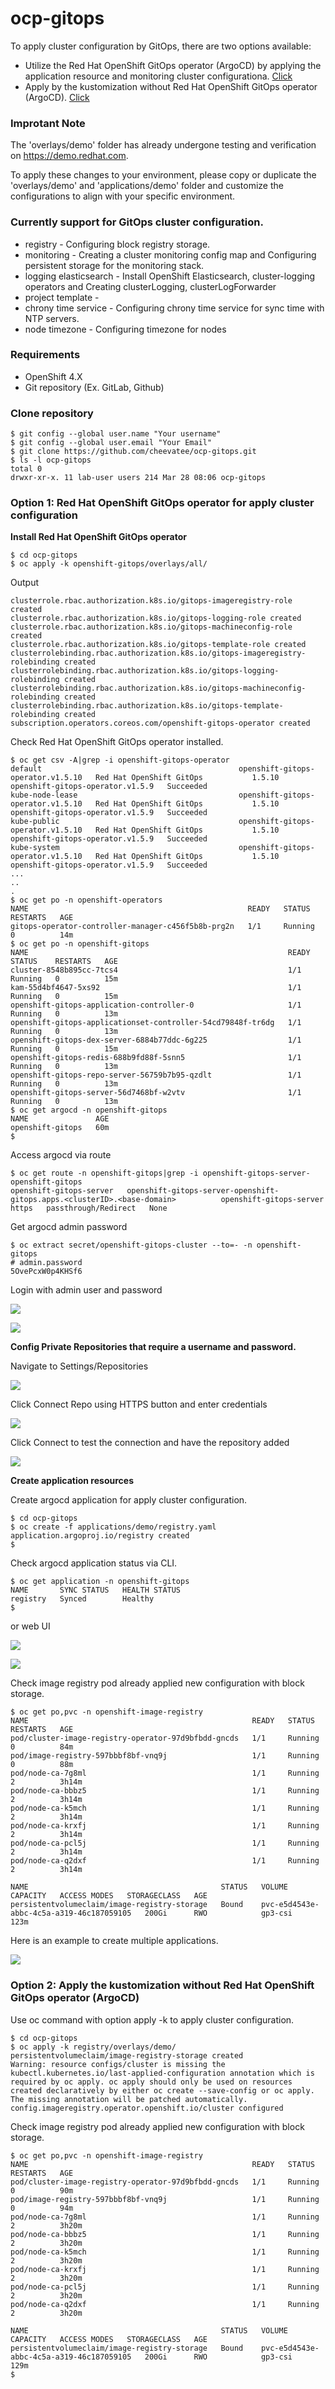 # ocp-gitops

To apply cluster configuration by GitOps, there are two options available:
- Utilize the Red Hat OpenShift GitOps operator (ArgoCD) by applying the application resource and monitoring cluster configurationa. [Click](#option-1-red-hat-openshift-gitops-operator-for-apply-cluster-configuration)
- Apply by the kustomization without Red Hat OpenShift GitOps operator (ArgoCD). [Click](#option-2-apply-the-kustomization-without-red-hat-openshift-gitops-operator-argocd)

### Improtant Note

The 'overlays/demo' folder has already undergone testing and verification on https://demo.redhat.com.

To apply these changes to your environment, please copy or duplicate the 'overlays/demo' and 'applications/demo' folder and customize the configurations to align with your specific environment.

### Currently support for GitOps cluster configuration.
- registry - Configuring block registry storage.
- monitoring - Creating a cluster monitoring config map and Configuring persistent storage for the monitoring stack.
- logging elasticsearch - Install OpenShift Elasticsearch, cluster-logging operators and Creating clusterLogging, clusterLogForwarder 
- project template -
- chrony time service - Configuring chrony time service for sync time with NTP servers.
- node timezone - Configuring timezone for nodes

### Requirements
- OpenShift 4.X
- Git repository (Ex. GitLab, Github)

### Clone repository

```
$ git config --global user.name "Your username"
$ git config --global user.email "Your Email"
$ git clone https://github.com/cheevatee/ocp-gitops.git
$ ls -l ocp-gitops
total 0
drwxr-xr-x. 11 lab-user users 214 Mar 28 08:06 ocp-gitops
```
### Option 1: Red Hat OpenShift GitOps operator for apply cluster configuration
**Install Red Hat OpenShift GitOps operator**
```
$ cd ocp-gitops
$ oc apply -k openshift-gitops/overlays/all/
```

Output
```
clusterrole.rbac.authorization.k8s.io/gitops-imageregistry-role created
clusterrole.rbac.authorization.k8s.io/gitops-logging-role created
clusterrole.rbac.authorization.k8s.io/gitops-machineconfig-role created
clusterrole.rbac.authorization.k8s.io/gitops-template-role created
clusterrolebinding.rbac.authorization.k8s.io/gitops-imageregistry-rolebinding created
clusterrolebinding.rbac.authorization.k8s.io/gitops-logging-rolebinding created
clusterrolebinding.rbac.authorization.k8s.io/gitops-machineconfig-rolebinding created
clusterrolebinding.rbac.authorization.k8s.io/gitops-template-rolebinding created
subscription.operators.coreos.com/openshift-gitops-operator created
```

Check Red Hat OpenShift GitOps operator installed.

```
$ oc get csv -A|grep -i openshift-gitops-operator
default                                            openshift-gitops-operator.v1.5.10   Red Hat OpenShift GitOps           1.5.10    openshift-gitops-operator.v1.5.9   Succeeded
kube-node-lease                                    openshift-gitops-operator.v1.5.10   Red Hat OpenShift GitOps           1.5.10    openshift-gitops-operator.v1.5.9   Succeeded
kube-public                                        openshift-gitops-operator.v1.5.10   Red Hat OpenShift GitOps           1.5.10    openshift-gitops-operator.v1.5.9   Succeeded
kube-system                                        openshift-gitops-operator.v1.5.10   Red Hat OpenShift GitOps           1.5.10    openshift-gitops-operator.v1.5.9   Succeeded
...
..
.
$ oc get po -n openshift-operators
NAME                                                 READY   STATUS    RESTARTS   AGE
gitops-operator-controller-manager-c456f5b8b-prg2n   1/1     Running   0          14m
$ oc get po -n openshift-gitops
NAME                                                          READY   STATUS    RESTARTS   AGE
cluster-8548b895cc-7tcs4                                      1/1     Running   0          15m
kam-55d4bf4647-5xs92                                          1/1     Running   0          15m
openshift-gitops-application-controller-0                     1/1     Running   0          13m
openshift-gitops-applicationset-controller-54cd79848f-tr6dg   1/1     Running   0          13m
openshift-gitops-dex-server-6884b77ddc-6g225                  1/1     Running   0          15m
openshift-gitops-redis-688b9fd88f-5snn5                       1/1     Running   0          13m
openshift-gitops-repo-server-56759b7b95-qzdlt                 1/1     Running   0          13m
openshift-gitops-server-56d7468bf-w2vtv                       1/1     Running   0          13m
$ oc get argocd -n openshift-gitops
NAME               AGE
openshift-gitops   60m
$
```

Access argocd via route
```
$ oc get route -n openshift-gitops|grep -i openshift-gitops-server-openshift-gitops
openshift-gitops-server   openshift-gitops-server-openshift-gitops.apps.<clusterID>.<base-domain>          openshift-gitops-server   https   passthrough/Redirect   None
```

Get argocd admin password
```
$ oc extract secret/openshift-gitops-cluster --to=- -n openshift-gitops
# admin.password
5OvePcxW0p4KHSf6
```

Login with admin user and password

![](./images/argocd1.png)

![](./images/argocd2.png)

**Config Private Repositories that require a username and password.**

Navigate to Settings/Repositories

![](./images/argocd3.png)

Click Connect Repo using HTTPS button and enter credentials

![](./images/argocd4.png)

Click Connect to test the connection and have the repository added

![](./images/argocd5.png)

**Create application resources**

Create argocd application for apply cluster configuration.
```
$ cd ocp-gitops
$ oc create -f applications/demo/registry.yaml
application.argoproj.io/registry created
$
```

Check argocd application status via CLI.
```
$ oc get application -n openshift-gitops
NAME       SYNC STATUS   HEALTH STATUS
registry   Synced        Healthy
$
```
or web UI

![](./images/argocd6.png)

![](./images/argocd7.png)

Check image registry pod already applied new configuration with block storage.

```
$ oc get po,pvc -n openshift-image-registry
NAME                                                  READY   STATUS    RESTARTS   AGE
pod/cluster-image-registry-operator-97d9bfbdd-gncds   1/1     Running   0          84m
pod/image-registry-597bbbf8bf-vnq9j                   1/1     Running   0          88m
pod/node-ca-7g8ml                                     1/1     Running   2          3h14m
pod/node-ca-bbbz5                                     1/1     Running   2          3h14m
pod/node-ca-k5mch                                     1/1     Running   2          3h14m
pod/node-ca-krxfj                                     1/1     Running   2          3h14m
pod/node-ca-pcl5j                                     1/1     Running   2          3h14m
pod/node-ca-q2dxf                                     1/1     Running   2          3h14m

NAME                                           STATUS   VOLUME                                     CAPACITY   ACCESS MODES   STORAGECLASS   AGE
persistentvolumeclaim/image-registry-storage   Bound    pvc-e5d4543e-abbc-4c5a-a319-46c187059105   200Gi      RWO            gp3-csi        123m
```

Here is an example to create multiple applications.

![](./images/argocd8.png)

### Option 2: Apply the kustomization without Red Hat OpenShift GitOps operator (ArgoCD)

Use oc command with option apply -k to apply cluster configuration.

```
$ cd ocp-gitops
$ oc apply -k registry/overlays/demo/
persistentvolumeclaim/image-registry-storage created
Warning: resource configs/cluster is missing the kubectl.kubernetes.io/last-applied-configuration annotation which is required by oc apply. oc apply should only be used on resources created declaratively by either oc create --save-config or oc apply. The missing annotation will be patched automatically.
config.imageregistry.operator.openshift.io/cluster configured
```

Check image registry pod already applied new configuration with block storage.

```
$ oc get po,pvc -n openshift-image-registry
NAME                                                  READY   STATUS    RESTARTS   AGE
pod/cluster-image-registry-operator-97d9bfbdd-gncds   1/1     Running   0          90m
pod/image-registry-597bbbf8bf-vnq9j                   1/1     Running   0          94m
pod/node-ca-7g8ml                                     1/1     Running   2          3h20m
pod/node-ca-bbbz5                                     1/1     Running   2          3h20m
pod/node-ca-k5mch                                     1/1     Running   2          3h20m
pod/node-ca-krxfj                                     1/1     Running   2          3h20m
pod/node-ca-pcl5j                                     1/1     Running   2          3h20m
pod/node-ca-q2dxf                                     1/1     Running   2          3h20m

NAME                                           STATUS   VOLUME                                     CAPACITY   ACCESS MODES   STORAGECLASS   AGE
persistentvolumeclaim/image-registry-storage   Bound    pvc-e5d4543e-abbc-4c5a-a319-46c187059105   200Gi      RWO            gp3-csi        129m
$
```


